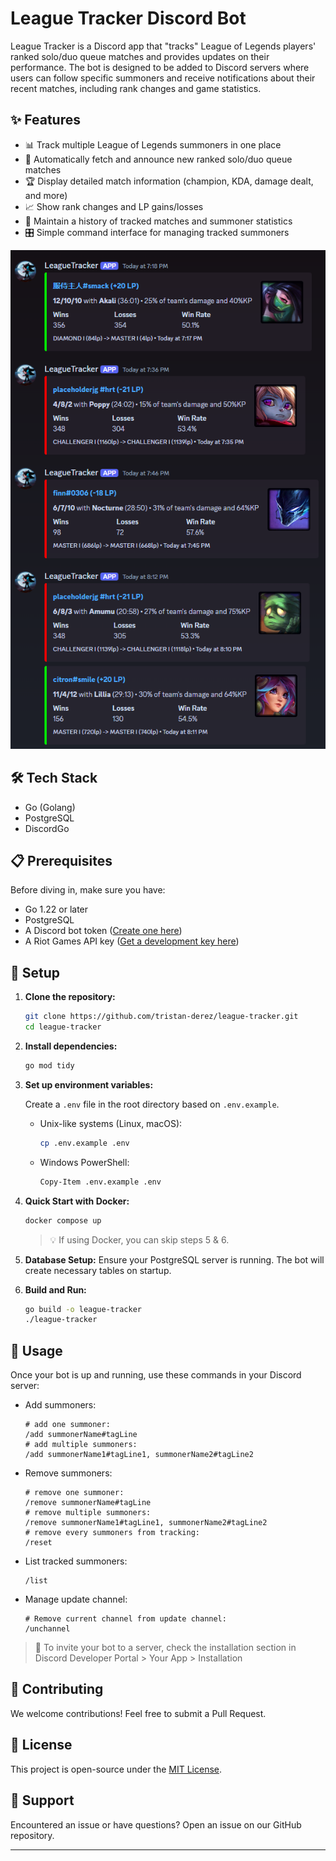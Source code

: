 # League Tracker Discord Bot

League Tracker is a Discord app that "tracks" League of Legends players' ranked solo/duo queue matches and provides
updates on their performance. The bot is designed to be added to Discord servers where users can follow specific
summoners and receive notifications about their recent matches, including rank changes and game statistics.

## ✨ Features

- 📊 Track multiple League of Legends summoners in one place
- 🔔 Automatically fetch and announce new ranked solo/duo queue matches
- 🏆 Display detailed match information (champion, KDA, damage dealt, and more)
- 📈 Show rank changes and LP gains/losses
- 📜 Maintain a history of tracked matches and summoner statistics
- 🎛️ Simple command interface for managing tracked summoners

![](./docs/feature-screenshot.png)

## 🛠️ Tech Stack

- Go (Golang)
- PostgreSQL
- DiscordGo

## 📋 Prerequisites

Before diving in, make sure you have:

- Go 1.22 or later
- PostgreSQL
- A Discord bot token ([Create one here](https://discord.com/developers/applications/))
- A Riot Games API key ([Get a development key here](https://developer.riotgames.com/))

## 🚀 Setup

1. **Clone the repository:**

   ```sh
   git clone https://github.com/tristan-derez/league-tracker.git
   cd league-tracker
   ```

2. **Install dependencies:**

   ```sh
   go mod tidy
   ```

3. **Set up environment variables:**

   Create a `.env` file in the root directory based on `.env.example`.

   - Unix-like systems (Linux, macOS):
     ```sh
     cp .env.example .env
     ```
   - Windows PowerShell:
     ```sh
     Copy-Item .env.example .env
     ```

4. **Quick Start with Docker:**

   ```sh
   docker compose up
   ```

   > 💡 If using Docker, you can skip steps 5 & 6.

5. **Database Setup:** Ensure your PostgreSQL server is running. The bot will create necessary tables on startup.

6. **Build and Run:**
   ```sh
   go build -o league-tracker
   ./league-tracker
   ```

## 📖 Usage

Once your bot is up and running, use these commands in your Discord server:

- Add summoners:
  ```
  # add one summoner:
  /add summonerName#tagLine
  # add multiple summoners:
  /add summonerName1#tagLine1, summonerName2#tagLine2
  ```
- Remove summoners:
  ```
  # remove one summoner:
  /remove summonerName#tagLine
  # remove multiple summoners:
  /remove summonerName1#tagLine1, summonerName2#tagLine2
  # remove every summoners from tracking:
  /reset
  ```
- List tracked summoners:
  ```
  /list
  ```
- Manage update channel:
  ```
  # Remove current channel from update channel:
  /unchannel
  ```

> 📌 To invite your bot to a server, check the installation section in Discord Developer Portal > Your App >
> Installation

## 🤝 Contributing

We welcome contributions! Feel free to submit a Pull Request.

## 📄 License

This project is open-source under the [MIT License](LICENSE).

## 💬 Support

Encountered an issue or have questions? Open an issue on our GitHub repository.


---
